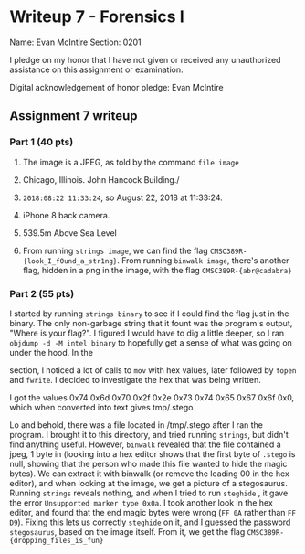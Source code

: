 Writeup 7 - Forensics I
======

Name: Evan McIntire
Section: 0201

I pledge on my honor that I have not given or received any unauthorized assistance on this assignment or examination.

Digital acknowledgement of honor pledge: Evan McIntire

## Assignment 7 writeup

### Part 1 (40 pts)

1. The image is a JPEG, as told by the command `file image`

2. Chicago, Illinois. John Hancock Building./

3. `2018:08:22 11:33:24`, so August 22, 2018 at 11:33:24.

4. iPhone 8 back camera.

5. 539.5m Above Sea Level

6. From running `strings image`, we can find the flag `CMSC389R-{look_I_f0und_a_str1ng}`. From running `binwalk image`, there's another flag, hidden in a png in the image, with the flag `CMSC389R-{abr@cadabra}`

### Part 2 (55 pts)

I started by running `strings binary` to see if I could find the flag just in the binary. The only non-garbage string that it fount was the program's output, "Where is your flag?". I figured I would have to dig a little deeper, so I ran `objdump -d -M intel binary` to hopefully get a sense of what was going on under the hood. In the <main> section, I noticed a lot of calls to `mov` with hex values, later followed by `fopen` and `fwrite`. I decided to investigate the hex that was being written.

I got the values 0x74 0x6d 0x70 0x2f 0x2e 0x73 0x74 0x65 0x67 0x6f 0x0, which when converted into text gives tmp/.stego

Lo and behold, there was a file located in /tmp/.stego after I ran the program. I brought it to this directory, and tried running `strings`, but didn't find anything useful. However, `binwalk` revealed that the file contained a jpeg, 1 byte in (looking into a  hex editor shows that the first byte of `.stego` is null, showing that the person who made this file wanted to hide the magic bytes). We can extract it with binwalk (or remove the leading 00 in the hex editor), and when looking at the image, we get a picture of a stegosaurus. Running `strings` reveals nothing, and when I tried to run `steghide` , it gave the error `Unsupported marker type 0x0a`. I took another look in the hex editor, and found that the end magic bytes were wrong (`FF 0A` rather than `FF D9`). Fixing this lets us correctly `steghide` on it, and I guessed the password `stegosaurus`, based on the image itself. From it, we get the flag `CMSC389R-{dropping_files_is_fun}`
